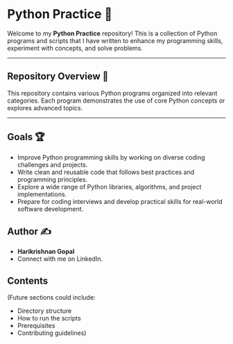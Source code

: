 # Python Practice 🐍

Welcome to my **Python Practice** repository! This is a collection of Python programs and scripts that I have written to enhance my programming skills, experiment with concepts, and solve problems.

---

## Repository Overview 📁

This repository contains various Python programs organized into relevant categories. Each program demonstrates the use of core Python concepts or explores advanced topics.

---

## Goals 🏆

* Improve Python programming skills by working on diverse coding challenges and projects.
* Write clean and reusable code that follows best practices and programming principles.
* Explore a wide range of Python libraries, algorithms, and project implementations.
* Prepare for coding interviews and develop practical skills for real-world software development.

## Author ✍️

* **Harikrishnan Gopal**
* Connect with me on LinkedIn.

## Contents

(Future sections could include:
- Directory structure
- How to run the scripts
- Prerequisites
- Contributing guidelines)
